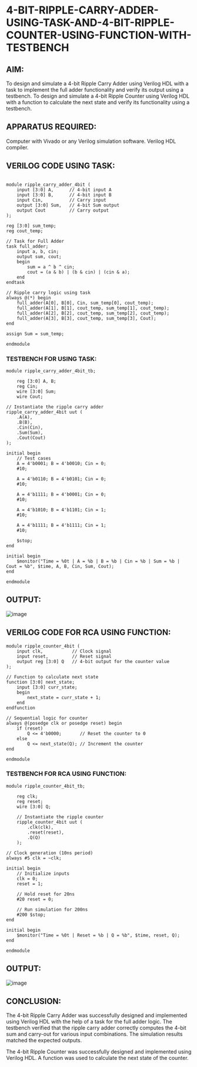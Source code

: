 # 4-BIT-RIPPLE-CARRY-ADDER-USING-TASK-AND-4-BIT-RIPPLE-COUNTER-USING-FUNCTION-WITH-TESTBENCH

## AIM:

To design and simulate a 4-bit Ripple Carry Adder using Verilog HDL with a task to implement the full adder functionality and verify its output using a testbench.
To design and simulate a 4-bit Ripple Counter using Verilog HDL with a function to calculate the next state and verify its functionality using a testbench.

## APPARATUS REQUIRED:

Computer with Vivado or any Verilog simulation software.
Verilog HDL compiler.

## VERILOG CODE USING TASK:

~~~

module ripple_carry_adder_4bit (
    input [3:0] A,      // 4-bit input A
    input [3:0] B,      // 4-bit input B
    input Cin,          // Carry input
    output [3:0] Sum,   // 4-bit Sum output
    output Cout         // Carry output
);

reg [3:0] sum_temp;
reg cout_temp;

// Task for Full Adder
task full_adder;
    input a, b, cin;
    output sum, cout;
    begin
        sum = a ^ b ^ cin;
        cout = (a & b) | (b & cin) | (cin & a);
    end
endtask

// Ripple carry logic using task
always @(*) begin
    full_adder(A[0], B[0], Cin, sum_temp[0], cout_temp);
    full_adder(A[1], B[1], cout_temp, sum_temp[1], cout_temp);
    full_adder(A[2], B[2], cout_temp, sum_temp[2], cout_temp);
    full_adder(A[3], B[3], cout_temp, sum_temp[3], Cout);
end

assign Sum = sum_temp;

endmodule

~~~  
### TESTBENCH FOR  USING TASK:

~~~
module ripple_carry_adder_4bit_tb;

    reg [3:0] A, B;
    reg Cin;
    wire [3:0] Sum;
    wire Cout;

// Instantiate the ripple carry adder
ripple_carry_adder_4bit uut (
    .A(A),
    .B(B),
    .Cin(Cin),
    .Sum(Sum),
    .Cout(Cout)
);

initial begin
    // Test cases
    A = 4'b0001; B = 4'b0010; Cin = 0;
    #10;
    
    A = 4'b0110; B = 4'b0101; Cin = 0;
    #10;
    
    A = 4'b1111; B = 4'b0001; Cin = 0;
    #10;
    
    A = 4'b1010; B = 4'b1101; Cin = 1;
    #10;
    
    A = 4'b1111; B = 4'b1111; Cin = 1;
    #10;

    $stop;
end

initial begin
    $monitor("Time = %0t | A = %b | B = %b | Cin = %b | Sum = %b | Cout = %b", $time, A, B, Cin, Sum, Cout);
end

endmodule

~~~
## OUTPUT:

![image](https://github.com/user-attachments/assets/109ef4c4-ef60-474c-a513-fe14b17adc29)

## VERILOG CODE FOR RCA USING FUNCTION:

~~~
module ripple_counter_4bit (
    input clk,           // Clock signal
    input reset,         // Reset signal
    output reg [3:0] Q   // 4-bit output for the counter value
);

// Function to calculate next state
function [3:0] next_state;
    input [3:0] curr_state;
    begin
        next_state = curr_state + 1;
    end
endfunction

// Sequential logic for counter
always @(posedge clk or posedge reset) begin
    if (reset)
        Q <= 4'b0000;       // Reset the counter to 0
    else
        Q <= next_state(Q); // Increment the counter
end

endmodule

~~~
### TESTBENCH FOR RCA USING FUNCTION:

~~~
module ripple_counter_4bit_tb;

    reg clk;
    reg reset;
    wire [3:0] Q;

    // Instantiate the ripple counter
    ripple_counter_4bit uut (
        .clk(clk),
        .reset(reset),
        .Q(Q)
    );

// Clock generation (10ns period)
always #5 clk = ~clk;

initial begin
    // Initialize inputs
    clk = 0;
    reset = 1;

    // Hold reset for 20ns
    #20 reset = 0;

    // Run simulation for 200ns
    #200 $stop;
end

initial begin
    $monitor("Time = %0t | Reset = %b | Q = %b", $time, reset, Q);
end

endmodule

~~~

## OUTPUT:


![image](https://github.com/user-attachments/assets/79628575-3083-4e7c-b690-6f23056408b2)


## CONCLUSION:

The 4-bit Ripple Carry Adder was successfully designed and implemented using Verilog HDL with the help of a task for the full adder logic. The testbench verified that the ripple carry adder correctly computes the 4-bit sum and carry-out for various input combinations. The simulation results matched the expected outputs.

The 4-bit Ripple Counter was successfully designed and implemented using Verilog HDL. A function was used to calculate the next state of the counter.

